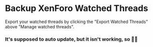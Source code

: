 # Backup XenForo Watched Threads

Export your watched threads by clicking the "Export Watched Threads" above "Manage watched threads".

### It's supposed to auto update, but it isn't working, so 🤷🏼

